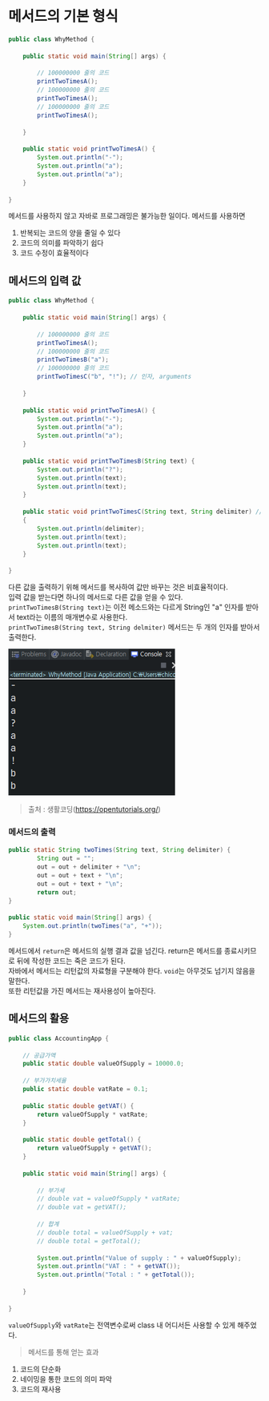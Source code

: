# 메서드의 기본 형식

```java
public class WhyMethod {

    public static void main(String[] args) {

        // 100000000 줄의 코드
        printTwoTimesA();
        // 100000000 줄의 코드
        printTwoTimesA();
        // 100000000 줄의 코드
        printTwoTimesA();

    }

    public static void printTwoTimesA() {
        System.out.println("-");
        System.out.println("a");
        System.out.println("a");
    }

}
```

메서드를 사용하지 않고 자바로 프로그래밍은 불가능한 일이다. 메서드를 사용하면

1. 반복되는 코드의 양을 줄일 수 있다
2. 코드의 의미를 파악하기 쉽다
3. 코드 수정이 효율적이다

## 메서드의 입력 값

```java
public class WhyMethod {

    public static void main(String[] args) {

        // 100000000 줄의 코드
        printTwoTimesA();
        // 100000000 줄의 코드
        printTwoTimesB("a");
        // 100000000 줄의 코드
        printTwoTimesC("b", "!"); // 인자, arguments

    }

    public static void printTwoTimesA() {
        System.out.println("-");
        System.out.println("a");
        System.out.println("a");
    }

    public static void printTwoTimesB(String text) {
        System.out.println("?");
        System.out.println(text);
        System.out.println(text);
    }

    public static void printTwoTimesC(String text, String delimiter) // 매개변수, parameter
    {
        System.out.println(delimiter);
        System.out.println(text);
        System.out.println(text);
    }

}
```

다른 값을 출력하기 위해 메서드를 복사하여 값만 바꾸는 것은 비효율적이다.            
입력 값을 받는다면 하나의 메서드로 다른 값을 얻을 수 있다.              
`printTwoTimesB(String text)`는 이전 메소드와는 다르게 String인 "a" 인자를 받아서 text라는 이름의 매개변수로 사용한다.          
`printTwoTimesB(String text, String delmiter)` 메서드는 두 개의 인자를 받아서 출력한다.

![java_method_01.png](./images/java_method_01.png)
>출처 : 생활코딩(https://opentutorials.org/)

### 메서드의 출력

```java
public static String twoTimes(String text, String delimiter) {
        String out = "";
        out = out + delimiter + "\n";
        out = out + text + "\n";
        out = out + text + "\n";
        return out;
}

public static void main(String[] args) { 
    System.out.println(twoTimes("a", "+"));
}
```

메서드에서 `return`은 메서드의 실행 결과 값을 넘긴다. return은 메서드를 종료시키므로 뒤에 작성한 코드는 죽은 코드가 된다.         
자바에서 메서드는 리턴값의 자료형을 구분해야 한다. `void`는 아무것도 넘기지 않음을 말한다.          
또한 리턴값을 가진 메서드는 재사용성이 높아진다.

## 메서드의 활용

```java
public class AccountingApp {

    // 공급가액
    public static double valueOfSupply = 10000.0;

    // 부가가치세율
    public static double vatRate = 0.1;

    public static double getVAT() {
        return valueOfSupply * vatRate;
    }

    public static double getTotal() {
        return valueOfSupply + getVAT();
    }

    public static void main(String[] args) {

        // 부가세
        // double vat = valueOfSupply * vatRate;
        // double vat = getVAT();

        // 합계
        // double total = valueOfSupply + vat;
        // double total = getTotal();

        System.out.println("Value of supply : " + valueOfSupply);
        System.out.println("VAT : " + getVAT());
        System.out.println("Total : " + getTotal());

    }

}
```

`valueOfSupply`와 `vatRate`는 전역변수로써 class 내 어디서든 사용할 수 있게 해주었다.     

> 메서드를 통해 얻는 효과
1. 코드의 단순화
2. 네이밍을 통한 코드의 의미 파악
3. 코드의 재사용
